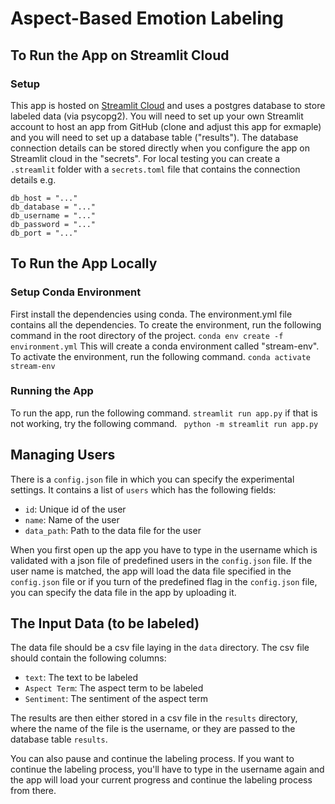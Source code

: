 # Aspect-Based Emotion Labeling

## To Run the App on Streamlit Cloud 

### Setup

This app is hosted on [Streamlit Cloud](https://docs.streamlit.io/streamlit-community-cloud) and uses a postgres database to store labeled data (via psycopg2). You will need to set up your own Streamlit account to host an app from GitHub (clone and adjust this app for exmaple) and you will need to set up a database table ("results"). The database connection details can be stored directly when you configure the app on Streamlit cloud in the "secrets". For local testing you can create a ```.streamlit``` folder with a ```secrets.toml``` file that contains the connection  details e.g. 

```
db_host = "..."
db_database = "..."
db_username = "..."
db_password = "..."
db_port = "..."
```

## To Run the App Locally
### Setup Conda Environment
First install the dependencies using conda. The environment.yml file contains all the dependencies. To create the environment, run the following command in the root directory of the project.
``` conda env create -f environment.yml ```
This will create a conda environment called "stream-env". To activate the environment, run the following command.
``` conda activate stream-env ```

### Running the App
To run the app, run the following command.
``` streamlit run app.py ```
if that is not working, try the following command.
``` python -m streamlit run app.py```

## Managing Users
There is a `config.json` file in which you can specify the experimental settings.
It contains a list of `users` which has the following fields:
- `id`: Unique id of the user
- `name`: Name of the user
- `data_path`: Path to the data file for the user

When you first open up the app you have to type in the username which is validated with a json file of predefined users in the `config.json` file. If the user name is matched, the app will load the data file specified in the `config.json` file or if you turn of the predefined flag in the `config.json` file, you can specify the data file in the app by uploading it.

## The Input Data (to be labeled)
The data file should be a csv file laying in the `data` directory. The csv file should contain the following columns:

- `text`: The text to be labeled
- `Aspect Term`: The aspect term to be labeled
- `Sentiment`: The sentiment of the aspect term

The results are then either stored in a csv file in the `results` directory, where the name of the file is the username, or they are passed to the database table `results`.

You can also pause and continue the labeling process. If you want to continue the labeling process, you'll have to type in the username again and the app will load your current progress and continue the labeling process from there.

